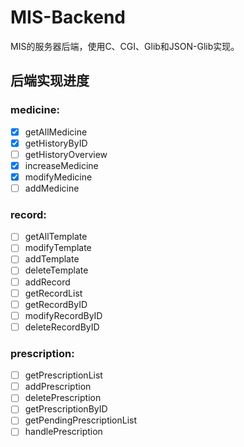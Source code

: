 # MIS-Backend
MIS的服务器后端，使用C、CGI、Glib和JSON-Glib实现。

## 后端实现进度

### medicine:
- [x] getAllMedicine
- [x] getHistoryByID
- [ ] getHistoryOverview
- [x] increaseMedicine
- [x] modifyMedicine
- [ ] addMedicine

### record:
- [ ] getAllTemplate
- [ ] modifyTemplate
- [ ] addTemplate
- [ ] deleteTemplate
- [ ] addRecord
- [ ] getRecordList
- [ ] getRecordByID
- [ ] modifyRecordByID
- [ ] deleteRecordByID

### prescription:
- [ ] getPrescriptionList
- [ ] addPrescription
- [ ] deletePrescription
- [ ] getPrescriptionByID
- [ ] getPendingPrescriptionList
- [ ] handlePrescription

